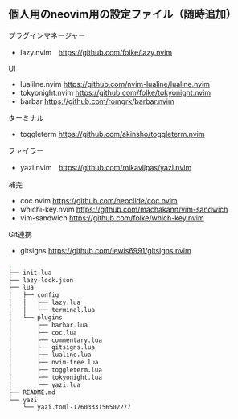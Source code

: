 ## 個人用のneovim用の設定ファイル（随時追加）
 
 プラグインマネージャー
* lazy.nvim　https://github.com/folke/lazy.nvim

UI
* lualilne.nvim https://github.com/nvim-lualine/lualine.nvim
* tokyonight.nvim https://github.com/folke/tokyonight.nvim
* barbar https://github.com/romgrk/barbar.nvim

ターミナル
* toggleterm https://github.com/akinsho/toggleterm.nvim

ファイラー
* yazi.nvim　https://github.com/mikavilpas/yazi.nvim

補完
* coc.nvim https://github.com/neoclide/coc.nvim
* whichi-key.nvim https://github.com/machakann/vim-sandwich
* vim-sandwich https://github.com/folke/which-key.nvim

Git連携
* gitsigns https://github.com/lewis6991/gitsigns.nvim

```zsh
.
├── init.lua
├── lazy-lock.json
├── lua
│   ├── config
│   │   ├── lazy.lua
│   │   └── terminal.lua
│   └── plugins
│       ├── barbar.lua
│       ├── coc.lua
│       ├── commentary.lua
│       ├── gitsigns.lua
│       ├── lualine.lua
│       ├── nvim-tree.lua
│       ├── toggleterm.lua
│       ├── tokyonight.lua
│       └── yazi.lua
├── README.md
└── yazi
    └── yazi.toml-1760333156502277
```

